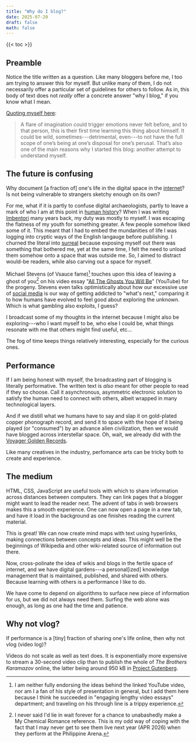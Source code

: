 ```yaml
---
title: "Why do I blog?"
date: 2025-07-20
draft: false
math: false
---
```


{{< toc >}}

## Preamble

Notice the title written as a question. Like many bloggers before me, I
too am trying to answer this for myself. But unlike many of them, I do
not necessarily offer a particular set of guidelines for others to
follow. As in, this body of text does not *really* offer a concrete
answer "why I blog," if you know what I mean.

[Quoting myself here](/3):

> A flare of imagination could trigger emotions never felt before, and to that person, this is their first time learning this thing about himself. It could be wild, sometimes---detrimental, even---to not have the full scope of one’s being at one’s disposal for one’s perusal. That’s also one of the main reasons why I started this blog: another attempt to understand myself.

## The future is confusing

Why document [a fraction of] one's life in the digital space in the
[internet](/internet)? Is not being vulnerable to strangers sketchy
enough on its own?

For me, what if it is partly to confuse digital archaeologists, partly
to leave a mark of who I am at this point in
[human history](/human-history)? When I was writing [Imbentori](/imbentori)
many years back, my duty was mostly to myself. I was escaping the
flatness of my youth for something greater. A few people somehow
liked some of it. This meant that I had to embed the mundanities of
life I was logging into cryptic ways of the English langauge before
publishing. I churned the literal into [surreal](/surrealism) because
exposing myself out there was something that bothered me, yet at the
same time, I felt the need to unload them somehow onto a space that was
outside me. So, I aimed to distract would-be readers, while also carving
out a space for myself.

Michael Stevens (of Vsauce fame)[^vsauce] touches upon this idea of leaving a
ghost of you[^MCR] on his video essay
"[All The Ghosts You Will Be](https://www.youtube.com/watch?v=xHd4zsIbXJ0)" (YouTube)
for the progeny. Stevens even talks optimistically about how our
excessive use of [social media](/social-media) is our way of getting
addicted to "what's next," comparing it to how humans have evolved to
feel good about exploring the unknown. Which is what gambling also
exploits, I guess?

[^vsauce]: I am neither fully endorsing the ideas behind the linked YouTube
video, nor am I a fan of his style of
presentation in general, but I add them here because I think he
succeeded in "engaging lengthy video essays" department; and traveling
on his through line is a trippy experience.

[^MCR]: I never said I'd lie in wait forever for a chance to
unabashedly make a My Chemical Romance reference. This is my odd way of
coping with the fact that I may never get to see them live next year
(APR 2026) when they perform at the Philippine Arena.

I broadcast some of my thoughts in the internet because I might also be
exploring---who I want myself to be, who else I could be, what things
resonate with me that others might find useful, etc...

The fog of time keeps things relatively interesting, especially for the
curious ones.

## Performance

If I am being honest with myself, the broadcasting part of blogging is
literally performative. The written text is *also* meant for other
people to read if they so choose. Call it asynchronous, asymmetric
electronic solution to satisfy the human need to connect with others,
albeit wrapped in many technological layers.

And if we distill what we humans have to say and slap it on gold-plated
copper phonograph record, and send it to space with the hope of it being
played (or "consumed") by an advance alien civilization, then we would
have blogged across interstellar space. Oh, wait, we already did with
the [Voyager Golden Records](https://en.wikipedia.org/wiki/Voyager_Golden_Record).

Like many creatives in the industry, perfomance arts can be tricky both
to create and experience.

## The medium

HTML, CSS, JavaScript are useful tools with which to share information
across distances between computers. They can link pages that a blogger
might want to lead the reader next. The advent of tabs in web browsers
makes this a smooth experience. One can now open a page in a new tab,
and have it load in the background as one finishes reading the current
material.

This is great! We can now create mind maps with text using hyperlinks,
making connections between concepts and ideas. This might well be the
beginnings of Wikipedia and other wiki-related source of information out
there.

Now, cross-polinate the idea of wikis and blogs in the fertile space of
internet, and we have digital gardens---a personal[ized] knowledge
management that is maintained, published, and shared with others.
Because learning with others is a performance I like to do.

We have come to depend on algorithms to surface new piece of information
for us, but we did not always need them. Surfing the web alone was
enough, as long as one had the time and patience.

## Why not vlog?

If performance is a [tiny] fraction of sharing one's life online, then
why not vlog (video log)?

Videos do not scale as well as text does. It is exponentially more
expensive to stream a 30-second video clip than to publish the whole of
*The Brothers Karamazov* online, the latter being around 950 kB in
[Project Gutenberg](https://www.gutenberg.org/ebooks/28054).
